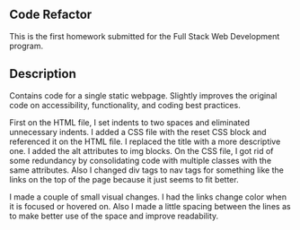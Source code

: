 ## Code Refactor

This is the first homework submitted for the Full Stack Web Development program.

## Description

Contains code for a single static webpage. Slightly improves the original code on accessibility, functionality, and coding best practices.

First on the HTML file, I set indents to two spaces and eliminated unnecessary indents. I added a CSS file with the reset CSS block and referenced it on the HTML file. I replaced the title with a more descriptive one. I added the alt attributes to img blocks. On the CSS file, I got rid of some redundancy by consolidating code with multiple classes with the same attributes. Also I changed div tags to nav tags for something like the links on the top of the page because it just seems to fit better.

I made a couple of small visual changes. I had the links change color when it is focused or hovered on. Also I made a little spacing between the lines as to make better use of the space and improve readability.